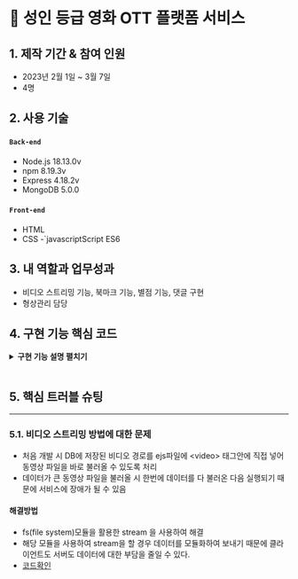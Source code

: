 # :pushpin: 성인 등급 영화 OTT 플랫폼 서비스



## 1. 제작 기간 & 참여 인원
- 2023년 2월 1일 ~ 3월 7일
- 4명



## 2. 사용 기술
#### `Back-end`
  - Node.js 18.13.0v
  - npm 8.19.3v
  - Express 4.18.2v
  - MongoDB 5.0.0
#### `Front-end`
  - HTML
  - CSS
-`javascriptScript ES6


## 3. 내 역할과 업무성과
- 비디오 스트리밍 기능, 북마크 기능, 별점 기능, 댓글 구현 
- 형상관리 담당

## 4. 구현 기능 핵심 코드 

<details>
<summary><b>구현 기능 설명 펼치기</b></summary>
<div markdown="1">

### 4.1. 전체 흐름

![mvc](https://github.com/WonJae0914/secondProject/blob/main/portflio/img/MVC%EC%A0%84%EC%B2%B4%ED%9D%90%EB%A6%84.png?raw=true)

### 4.2. 비디오 스트리밍 기능

<details>
<summary> <b>Router</b> </summary>

```javascript
//get
browseRouter.get("/video", videos);
```

</details>

<details>
<summary> <b>Controller&Model</b> </summary>

```javascript
// 동영상 파일 경로 생성 함수
const getVideoPath = (id) => {
    return `videos/${id}.mp4`;
  };
  
  // 동영상 스트리밍을 처리하는 핸들러 함수
  const videos = async function (req, res) {
    try {
      const id = parseInt(req.params.id);
      const { range } = req.headers;
  
      // id가 숫자가 아닐 경우 400 오류 반환
      if (isNaN(id)) {
        return res.status(400).send("Invalid ID");
      }
  
      // 동영상 파일 경로 생성
      const videoPath = getVideoPath(id);
      const stat = fs.statSync(videoPath);
      const fileSize = stat.size;
      const CHUNK_SIZE = 10 ** 6; // 1MB
  
      // range 헤더에서 시작 지점(start) 추출
      const start = Number(range.replace(/\D/g, ""));
  
      // range 헤더에서 끝 지점(end) 추출하거나 파일 크기 - 1 지점으로 설정
      const end = Math.min(start + CHUNK_SIZE, fileSize - 1);
  
      // 요청한 범위가 파일 크기를 넘어설 경우 416 오류 반환
      if (start >= fileSize || end >= fileSize) {
        return res.status(416).send("Requested Range Not Satisfiable");
      }
  
      // 응답 헤더 설정
      const contentLength = end - start + 1;
      const headers = {
        "Content-Range": `bytes ${start}-${end}/${fileSize}`,
        "Accept-Ranges": "bytes",
        "Content-Length": contentLength,
        "Content-Type": "video/mp4",
      };
      res.writeHead(206, headers);
  
      // 동영상 파일 읽기 스트림 생성
      const videoStream = fs.createReadStream(videoPath, { start, end });
  
      // 파일 읽기 스트림에서 에러 발생 시 500 오류 반환
      videoStream.on("error", (err) => {
        console.error(err);
        res.status(500).send("Internal Server Error");
      });
  
      // 파일 읽기 스트림과 응답 스트림을 연결하여 동영상 스트리밍 반환
      videoStream.pipe(res);
    } catch (err) {
      // 예기치 않은 에러 발생 시 500 오류 반환
      console.error(err);
      res.status(500).send("Internal Server Error");
    }
  };
```
</details>


### 4.3. 북마크 기능
<details>
<summary><b>Router</b></summary>

```javascript
//get
browseRouter.get("/bookmark/:id",isLoggedIn ,video); // 북마크 
//post
browseRouter.post("/bookmark", isLoggedIn ,addbookmark, delBookmark); // 북마크 

```
</details>

<details>
<summary><b>Controller&Model</b></summary>

```javascript
// 북마크 생성 함수 
const addbookmark = async (req, res, next) =>{
  // 요청 받은 컨텐츠 타이틀 데이터
  const {title} = req.query;
  // 접속한 유저 정보 가져오기
  const arrayBookmark = await User.findOne({id : req.user.id });
  // 접속한 유저에 요청 받은 컨텐츠 타이틀 저장
  try{
    if(arrayBookmark.bookmark.includes(title)==false){ // 유저 DB에 요청받은 타이틀 DB가 있는지 확인
        await User.findOneAndUpdate(
          { id : req.user.id },
          { $addToSet : {bookmark: title} },
          { returnOriginal: false }
        );
        res.status(200).json({ message: "북마크가 추가되었습니다." });
        return res.end();
      } else {
        next();
      };
    }catch{
        return res.status(500).json({ error: "북마크 추가 에러" });
      };
       
  };
  
// 북마크 제거 함수
const delBookmark = async (req, res) =>{
  // 요청 받은 컨텐츠 타이틀 데이터
  const {title} = req.query;
  // 접속한 유저 정보 가져오기
  const arrayBookmark = await User.findOne({id : req.user.id });
  // 접속한 유저에 요청 받은 컨텐츠 타이틀 삭제
    try{
      await User.findOneAndUpdate(
        { id : req.user.id },
        { $pull : {bookmark: title} },
        { returnOriginal: false }
      );
       res.status(200).json({ message: "북마크가 삭제되었습니다." });
    }
    catch{
       res.status(500).json({ error: "북마크 삭제 에러" });
    };
  };
```

</details>

<details>
<summary><b`javascriptScript</b></summary>

```javascript
// 북마크 참조 요소
const bookmark = document.querySelector(".rating-bookmark");
const title = document.querySelector("#movie").dataset.title;
const icon = document.querySelector(".fa-bookmark");
const bookmarkData = document.querySelector("#data1").dataset.bookmark;

// 북마크 비동기 함수 
function bookmarkHandler(){
    $.ajax({
      method : "post",
      url : "/bookmark?title="+title,
      data : { title : title },
      dataType : "json",
      success : function(res){
        if(res!==null){
          icon.classList.toggle("fa-solid");
        };
      },
    });
  };
// 북마크 클릭 이벤트 
bookmark.addEventListener("click", bookmarkHandler);
```

</details>



### 4.4. 별점 기능

<details>
<summary><b>Router</b></summary>

```javascript
browseRouter.post("/score", isLoggedIn, starScore); // 별점 
```

</details>

<details>
<summary><b>Controller&Model</b></summary>

```javascript
// 별점 생성
const addScore = async function(req,res){
    try {
    const id = req.user.id;
    const { userScore } = req.body;
    const { userTitle } = req.body;   
    await db.collection("contentScore").insertOne(
        { userId : req.user.id,
            title : userTitle,
            score : parseInt(userScore) })
    return res.json({msg : "success"})
    } catch (error) {
        res.status(400).json({message : "false"})
    }
}

 // 해당 컨텐츠의 컨텐츠스코어 DB정보 가져오기
  const result2 = await db.collection("contentScore").find({
    userId : userId
  }).toArray();

  const result3 = await db.collection("contentScore").find({
    title : result.제목
  }).toArray();

  // 해당 컨텐츠에 유저가 평가한 점수 가져오기
  function userScore(){
    for(const us of result2){
      if(us.title==result.제목){
        return us.score
      }
    }
   }

  // 유저의 컨텐츠점수 카운트
  const contentCnt = await db.collection("contentScore")
                  .countDocuments({title: result.제목, score: {"$exists": true}})
  
  // 별점 평균 내기
  const scoreAvg = function() {
    let sumScore = 0;
    let notNum = 0;
    let avg = 0;
    for(let i=0; i<contentCnt; i++){
      sumScore += result3[i].score;
    }
    avg = Math.ceil(sumScore/contentCnt);
    return isNaN(avg) ? notNum : avg
  }

```

<details>
<summary><b`javascriptScript</b></summary>

```javascript
const stars = document.querySelectorAll(".star");
const subStarbtn = document.querySelector(".subStar");
const userTitle = document.querySelector("#movie").dataset.title;
let rating=-1;

document.addEventListener('DOMContentLoaded', function(){
  const userScore = document.querySelector("#userScore").dataset.userscore;
   
    stars.forEach(function (star) { // star = class명 star인 모든 span
      // 클릭한 별 이하의 모든 별에 대해
     if (star.getAttribute("data-rating") <= userScore) {
       // 선택된 별 스타일을 적용
       star.classList.add("selected");
     } else {
       // 선택되지 않은 별 스타일을 제거
       star.classList.remove("selected");
     }
   });
});

if(subStarbtn){
// 각 별 요소에 클릭이벤트 부여
stars.forEach(function (star) {
  star.addEventListener("click", setRating);
});
  function setRating(e) {
    // 클릭한 별의 요소를 가져옴
    const clickedStar = e.target;
    //클릭한 별 요소의 등급을 가져옴. 해당 요소의 지정한 값을 가져옴
    rating = clickedStar.getAttribute("data-rating");
    // 모든 별 요소에 대해 반복
    stars.forEach(function (star) { // star = class명 star인 모든 span
       // 클릭한 별 이하의 모든 별에 대해
      if (star.getAttribute("data-rating") <= rating) {
        // 선택된 별 스타일을 적용
        star.classList.add("selected");
      } else {
        // 선택되지 않은 별 스타일을 제거
        star.classList.remove("selected");
      }
    });
  }
  subStarbtn.addEventListener("click", function(){
    alert("평가하시겠습니까?")
    $.ajax({
      method : "post",
      url : "/score?score=" + rating,
      data : { userScore : rating,
               userTitle : userTitle },
      success : function(){
        subStarbtn.style.display="none"
        stars.addEventListener("click",(e)=>{
          e.preventDefault();
        })
      } 
    })
  })
}
```

</details>

### 4.5. 댓글 기능

<details>
<summary><b>Router</b></summary>

```javascript
//post
browseRouter.post("/watch/:id", isLoggedIn, review);
```

</details>

<details>
<summary><b>Controller&Model</b></summary>
</details>

```javascript
// 리뷰 DB에 저장하기
const review = async(req,res) => {
    const id = parseInt(req.params.id);
    const { review } = req.body;
    console.log(id)
    console.log(review)
    try {
        await db.collection('post').updateOne(
            {_id : id}, 
            { $addToSet : {review : review}})
        return res.redirect(`/watch/${id}`)
    } catch (error) {
        console.error(error);
    }
}

  // 리뷰 생성
  const review = result.review ? result.review : "";

  res.render("watch", { 
    posts : result,
    title : userInfo.bookmark,
    score : userScore(),
    avg : scoreAvg(),
    cnt : cnt,
    review : review
  })

  // 리뷰 개수 조회
  const cnt = result.review ? result.review.length : 0;

```
</div>
</details>

</br>

## 5. 핵심 트러블 슈팅
---
### 5.1. **비디오 스트리밍 방법에 대한 문제**
- 처음 개발 시 DB에 저장된 비디오 경로를 ejs파일에 \<video> 태그안에 직접 넣어 동영상 파일을 바로 불러올 수 있도록 처리 
- 데이터가 큰 동영상 파일을 불러올 시 한번에 데이터를 다 불러온 다음 실행되기 때문에 서비스에 장애가 될 수 있음 

#### 해결방법
- fs(file system)모듈을 활용한 stream 을 사용하여 해결 
- 해당 모듈을 사용하여 stream을 할 경우 데이터를 모듈화하여 보내기 때문에 클라이언트도 서버도 데이터에 대한 부담을 줄일 수 있다.
- [코드확인](#4-구현-기능-핵심-코드)


</div>
</details>

</br>


